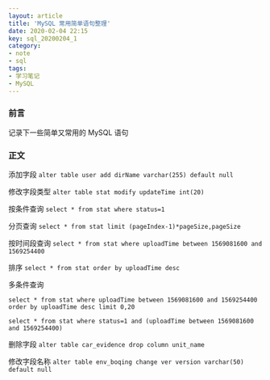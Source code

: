 ```yaml
---
layout: article
title: 'MySQL 常用简单语句整理'
date: 2020-02-04 22:15
key: sql_20200204_1
category: 
- note 
- sql
tags:
- 学习笔记
- MySQL
---
```


### 前言

记录下一些简单又常用的 MySQL 语句

<!-- more -->

### 正文

添加字段
`alter table user add dirName varchar(255) default null`

修改字段类型
`alter table stat modify updateTime int(20)`

按条件查询
`select * from stat where status=1`

分页查询
`select * from stat limit (pageIndex-1)*pageSize,pageSize`

按时间段查询
`select * from stat where uploadTime between 1569081600 and 1569254400`

排序
`select * from stat order by uploadTime desc`

多条件查询

`select * from stat where uploadTime between 1569081600 and 1569254400 order by uploadTime desc limit 0,20`

`select * from stat where status=1 and (uploadTime between 1569081600 and 1569254400)`

删除字段
`alter table car_evidence drop column unit_name`

修改字段名称
`alter table env_boqing change ver version varchar(50) default null`